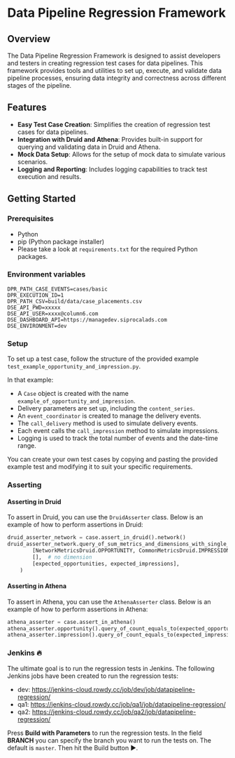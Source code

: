 # Data Pipeline Regression Framework

## Overview
The Data Pipeline Regression Framework is designed to assist developers and testers in creating regression test cases for data pipelines. This framework provides tools and utilities to set up, execute, and validate data pipeline processes, ensuring data integrity and correctness across different stages of the pipeline.

## Features
- **Easy Test Case Creation**: Simplifies the creation of regression test cases for data pipelines.
- **Integration with Druid and Athena**: Provides built-in support for querying and validating data in Druid and Athena.
- **Mock Data Setup**: Allows for the setup of mock data to simulate various scenarios.
- **Logging and Reporting**: Includes logging capabilities to track test execution and results.

## Getting Started
### Prerequisites
- Python
- pip (Python package installer)
- Please take a look at `requirements.txt` for the required Python packages.

### Environment variables
```shell
DPR_PATH_CASE_EVENTS=cases/basic
DPR_EXECUTION_ID=1
DPR_PATH_CSV=build/data/case_placements.csv
DSE_API_PWD=xxxxx
DSE_API_USER=xxxx@column6.com
DSE_DASHBOARD_API=https://managedev.siprocalads.com
DSE_ENVIRONMENT=dev
```

### Setup
To set up a test case, follow the structure of the provided example `test_example_opportunity_and_impression.py`.  

In that example:
* A `Case` object is created with the name `example_of_opportunity_and_impression`.
* Delivery parameters are set up, including the `content_series`.
* An `event_coordinator` is created to manage the delivery events.
* The `call_delivery` method is used to simulate delivery events.
* Each event calls the `call_impression` method to simulate impressions.
* Logging is used to track the total number of events and the date-time range.

You can create your own test cases by copying and pasting the provided example test and modifying it to suit your specific requirements.

### Asserting

#### Asserting in Druid
To assert in Druid, you can use the `DruidAsserter` class. Below is an example of how to perform assertions in Druid:
```python
druid_asserter_network = case.assert_in_druid().network()
druid_asserter_network.query_of_sum_metrics_and_dimensions_with_single_row_equals_to(
        [NetworkMetricsDruid.OPPORTUNITY, CommonMetricsDruid.IMPRESSION],
        [],  # no dimension
        [expected_opportunities, expected_impressions],
    )
```
#### Asserting in Athena
To assert in Athena, you can use the `AthenaAsserter` class. Below is an example of how to perform assertions in Athena:
```python
athena_asserter = case.assert_in_athena()
athena_asserter.opportunity().query_of_count_equals_to(expected_opportunities)
athena_asserter.impression().query_of_count_equals_to(expected_impressions)
```

### Jenkins 🔥
The ultimate goal is to run the regression tests in Jenkins. The following Jenkins jobs have been created to run the regression tests:

* dev: https://jenkins-cloud.rowdy.cc/job/dev/job/datapipeline-regression/
* qa1: https://jenkins-cloud.rowdy.cc/job/qa1/job/datapipeline-regression/
* qa2: https://jenkins-cloud.rowdy.cc/job/qa2/job/datapipeline-regression/

Press **Build with Parameters** to run the regression tests. In the field **BRANCH**
you can specify the branch you want to run the tests on. The default is `master`. Then hit the Build button ▶️.
